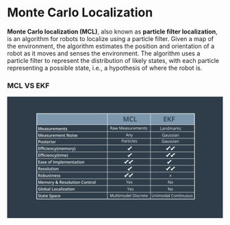 # Monte Carlo Localization

**Monte Carlo localization \(MCL\)**, also known as **particle filter localization**, is an algorithm for robots to localize using a particle filter. Given a map of the environment, the algorithm estimates the position and orientation of a robot as it moves and senses the environment. The algorithm uses a particle filter to represent the distribution of likely states, with each particle representing a possible state, i.e., a hypothesis of where the robot is.

### MCL VS EKF

![](../.gitbook/assets/mcl-vs-ekf.png)


